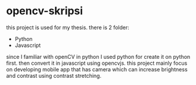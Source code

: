 # opencv-skripsi
this project is used for my thesis. there is 2 folder:
- Python
- Javascript

since I familiar with openCV in python I used python for create it on python first. then convert it in javascript using opencvjs. this project mainly focus on developing mobile app that has camera which can increase brightness and contrast using contrast stretching.
